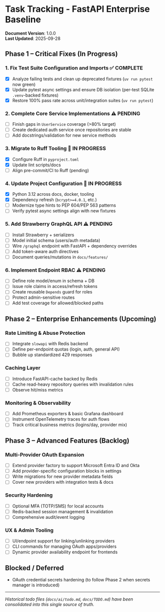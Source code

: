# Task Tracking - FastAPI Enterprise Baseline

**Document Version**: 1.0.0  
**Last Updated**: 2025-09-28

## Phase 1 – Critical Fixes (In Progress)

### 1. Fix Test Suite Configuration and Imports ✅ COMPLETE
- [x] Analyze failing tests and clean up deprecated fixtures (`uv run pytest` now green)
- [x] Update pytest async settings and ensure DB isolation (per-test SQLite `.venv`-backed fixtures)
- [x] Restore 100% pass rate across unit/integration suites (`uv run pytest`)

### 2. Complete Core Service Implementations ⚠️ PENDING
- [ ] Finish gaps in `UserService` coverage (>80% target)
- [ ] Create dedicated auth service once repositories are stable
- [ ] Add docstrings/validation for new service methods

### 3. Migrate to Ruff Tooling 🔄 IN PROGRESS
- [x] Configure Ruff in `pyproject.toml`
- [x] Update lint scripts/docs
- [ ] Align pre-commit/CI to Ruff (pending)

### 4. Update Project Configuration 🔄 IN PROGRESS
- [x] Python 3.12 across docs, docker, tooling
- [x] Dependency refresh (`bcrypt>=4.0.1`, etc.)
- [ ] Modernize type hints to PEP 604/PEP 563 patterns
- [ ] Verify pytest async settings align with new fixtures

### 5. Add Strawberry GraphQL API ⚠️ PENDING
- [ ] Install Strawberry + serializers
- [ ] Model initial schema (users/auth metadata)
- [ ] Wire `/graphql` endpoint with FastAPI + dependency overrides
- [ ] Add token-aware auth directives
- [ ] Document queries/mutations in `docs/features/`

### 6. Implement Endpoint RBAC ⚠️ PENDING
- [ ] Define role model/enum in schema + DB
- [ ] Issue role claims in access/refresh tokens
- [ ] Create reusable `Depends` guard for roles
- [ ] Protect admin-sensitive routes
- [ ] Add test coverage for allowed/blocked paths

## Phase 2 – Enterprise Enhancements (Upcoming)

### Rate Limiting & Abuse Protection
- [ ] Integrate `slowapi` with Redis backend
- [ ] Define per-endpoint quotas (login, auth, general API)
- [ ] Bubble up standardized 429 responses

### Caching Layer
- [ ] Introduce FastAPI-cache backed by Redis
- [ ] Cache read-heavy repository queries with invalidation rules
- [ ] Observe hit/miss metrics

### Monitoring & Observability
- [ ] Add Prometheus exporters & basic Grafana dashboard
- [ ] Instrument OpenTelemetry traces for auth flows
- [ ] Track critical business metrics (logins/day, provider mix)

## Phase 3 – Advanced Features (Backlog)

### Multi-Provider OAuth Expansion
- [ ] Extend provider factory to support Microsoft Entra ID and Okta
- [ ] Add provider-specific configuration blocks in settings
- [ ] Write migrations for new provider metadata fields
- [ ] Cover new providers with integration tests & docs

### Security Hardening
- [ ] Optional MFA (TOTP/SMS) for local accounts
- [ ] Redis-backed session management & invalidation
- [ ] Comprehensive audit/event logging

### UX & Admin Tooling
- [ ] UI/endpoint support for linking/unlinking providers
- [ ] CLI commands for managing OAuth apps/providers
- [ ] Dynamic provider availability endpoint for frontends

## Blocked / Deferred
- OAuth credential secrets hardening (to follow Phase 2 when secrets manager is introduced)

---

*Historical todo files (`docs/ai/todo.md`, `docs/TODO.md`) have been consolidated into this single source of truth.*
